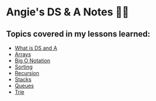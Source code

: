 # Angie's DS & A Notes 📝✨ 

<h2>Topics covered in my lessons learned:</h2>

- [What is DS and A]()
- [Arrays](https://github.com/angieintech/my-ds-a-notes/tree/main/Arrays)
- [Big O Notation]()
- [Sorting]()
- [Recursion]()
- [Stacks]()
- [Queues]()
- [Trie]()

